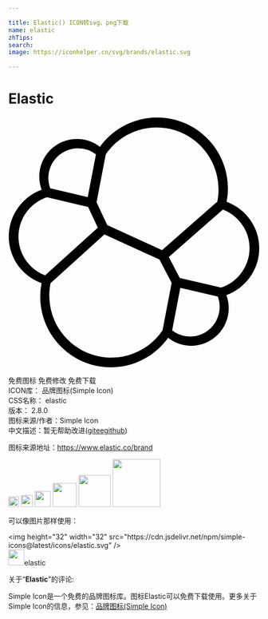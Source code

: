 ```yaml
---

title: Elastic() ICON转svg、png下载
name: elastic
zhTips: 
search: 
image: https://iconhelper.cn/svg/brands/elastic.svg

---
```


# Elastic  <small style="font-size: 60%;font-weight: 100"></small>

<div id="svg" class="svg-wrap">
<svg role="img" viewBox="0 0 24 24" xmlns="http://www.w3.org/2000/svg"><title>Elastic icon</title><path d="M20.32 16.3152l-3.9463-.923-1.048-2.0031 5.1615-4.522c1.5305.5798 2.551 2.0476 2.551 3.6903 0 1.6906-1.1146 3.2278-2.7182 3.7578m-2.9667 4.666c-.6147 0-1.217-.2062-1.709-.5845l.7801-4.0648 3.5847.8388c.1139.3094.1714.6396.1714.9835 0 1.559-1.268 2.827-2.8272 2.827m-2.6292-.5844a5.902 5.902 0 0 1-4.8925 2.593c-3.2651 0-5.9215-2.6564-5.9215-5.921 0-.4008.039-.7966.1156-1.1785l5.1509-4.6553 5.2557 2.3956 1.1637 2.2235zM.9636 11.443c0-1.69 1.1145-3.2266 2.7175-3.7577l3.9374.93.9242 1.9747-5.0336 4.5498C1.9815 14.558.9636 13.0885.9636 11.4429m5.6847-8.424a2.8325 2.8325 0 0 1 1.718.5798l-.7861 4.079-3.5876-.847c-.114-.3095-.1714-.6397-.1714-.984 0-1.5592 1.268-2.8278 2.8271-2.8278m2.653.5875c1.1044-1.6082 2.9212-2.5674 4.8692-2.5674 3.2562 0 5.9049 2.6492 5.9049 5.9055 0 .3983-.0373.7789-.1139 1.1607l-5.2819 4.628-5.235-2.3865-1.022-2.1822zm14.662 8.9622c0-2.0052-1.2432-3.7582-3.114-4.4403a6.6742 6.6742 0 0 0 .125-1.2855c0-3.7274-3.0325-6.76-6.7605-6.76-2.1775 0-4.2033 1.0443-5.4761 2.804a3.575 3.575 0 0 0-2.1963-.7516c-1.9786 0-3.5883 1.6097-3.5883 3.5882 0 .4373.078.8557.2244 1.2505-1.86.6712-3.139 2.4653-3.139 4.4579 0 2.0155 1.2493 3.7763 3.1287 4.4536a6.8545 6.8545 0 0 0-.1233 1.285c0 3.7189 3.0252 6.7441 6.7441 6.7441 2.183 0 4.2075-1.0485 5.4732-2.8155.63.4947 1.4004.7662 2.1994.7662 1.9784 0 3.5881-1.609 3.5881-3.5876 0-.4373-.078-.8562-.2243-1.2512 1.86-.6706 3.139-2.4652 3.139-4.4578"/></svg>
</div>
<detail full-name='elastic'></detail>

<div class="detail-page">
<p>
<span><span class="badge-success badge">免费图标</span> <span class="badge-success badge">免费修改</span>  <span class="badge-success badge">免费下载</span> </span>
<br/>
<span>
ICON库：
<span class="badge-secondary badge">品牌图标(Simple Icon)</span> 
</span>
<br/>
<span>
CSS名称：
<span class="badge-secondary badge">elastic</span> 
</span>

<br/>
<span>
版本：
<span class="badge-secondary badge">2.8.0</span> 
</span>
<br/>
<span>图标来源/作者：<span class="badge-light badge">Simple Icon</span></span> 
<br/>
<span class="zh-detail">中文描述：暂无<span class="help-link"><span>帮助改进</span>(<a href="https://gitee.com/liuwave/icon-helper/edit/master/json/brands/elastic.json" target="_blank" rel="noopener noreferrer">gitee</a><a href="https://github.com/liuwave/icon-helper/edit/master/json/brands/elastic.json" target="_blank" rel="noopener noreferrer">github</a></span>)</span><br/>
</p>
</div><div class="description description alert alert-light"><p>图标来源地址：<a href="https://www.elastic.co/brand" target="_blank" rel="noopener noreferrer">https://www.elastic.co/brand</a></p></div>
<div class="alert alert-dark">
<img height="21" width="21" src="https://cdn.jsdelivr.net/npm/simple-icons@latest/icons/elastic.svg" />
<img height="24" width="24" src="https://cdn.jsdelivr.net/npm/simple-icons@latest/icons/elastic.svg" />
<img height="32" width="32" src="https://cdn.jsdelivr.net/npm/simple-icons@latest/icons/elastic.svg" />
<img height="48" width="48" src="https://cdn.jsdelivr.net/npm/simple-icons@latest/icons/elastic.svg" />
<img height="64" width="64" src="https://cdn.jsdelivr.net/npm/simple-icons@latest/icons/elastic.svg" />
<img height="96" width="96" src="https://cdn.jsdelivr.net/npm/simple-icons@latest/icons/elastic.svg" />

</div>
<div>
  <p>可以像图片那样使用：    
  </p>
  <div class="alert alert-primary" style="font-size: 14px">
    &lt;img height="32" width="32" src="https://cdn.jsdelivr.net/npm/simple-icons@latest/icons/elastic.svg" /&gt;
    <copy-btn content='<img height="32" width="32" src="https://cdn.jsdelivr.net/npm/simple-icons@latest/icons/elastic.svg" />'></copy-btn>
  </div>
  <div class="alert alert-secondary">
    <img height="32" width="32" src="https://cdn.jsdelivr.net/npm/simple-icons@latest/icons/elastic.svg" />elastic
    <copy-btn content="elastic" btn-title="复制图标名称"></copy-btn>
  </div>
</div>
<div class="icon-detail__container">
<p>关于“<b>Elastic</b>”的评论:</p>
</div>
<Vssue title="关于“Elastic”的评论" />
<div><p>Simple Icon是一个免费的品牌图标库。图标Elastic可以免费下载使用。更多关于  Simple Icon的信息，参见：<a target="_blank" href="https://iconhelper.cn/brands.html">品牌图标(Simple Icon)</a>
</p></div>
